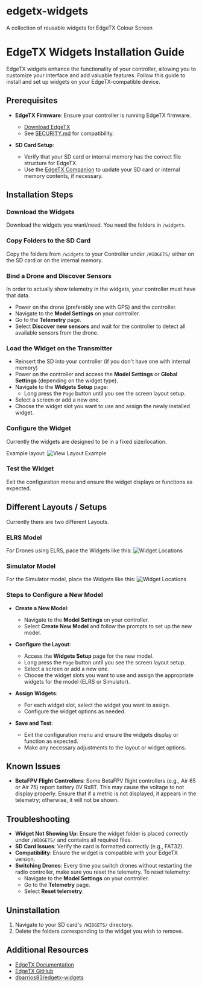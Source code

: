 # edgetx-widgets

A collection of reusable widgets for EdgeTX Colour Screen


# EdgeTX Widgets Installation Guide

EdgeTX widgets enhance the functionality of your controller, allowing you to
customize your interface and add valuable features. Follow this guide to install
and set up widgets on your EdgeTX-compatible device.


## Prerequisites

- **EdgeTX Firmware**: Ensure your controller is running EdgeTX firmware.
  - [Download EdgeTX](https://www.edgetx.org/)
  - See [SECURITY.md](SECURITY.md) for compatibility.
 
- **SD Card Setup**:
  - Verify that your SD card or internal memory has the correct file structure
    for EdgeTX.
  - Use the [EdgeTX Companion](https://www.edgetx.org/tools) to update your SD
    card or internal memory contents, if necessary.


## Installation Steps

### Download the Widgets

Download the widgets you want/need. You need the folders in `/widgets`.


### Copy Folders to the SD Card

Copy the folders from `/widgets` to your Controller under `/WIDGETS/` either on
the SD card or on the internal memory.


### Bind a Drone and Discover Sensors

In order to actually show telemetry in the widgets, your controller must have
that data.

- Power on the drone (preferably one with GPS) and the controller.
- Navigate to the **Model Settings** on your controller.
- Go to the **Telemetry** page.
- Select **Discover new sensors** and wait for the controller to detect all
  available sensors from the drone.


### Load the Widget on the Transmitter

- Reinsert the SD into your controller (if you don't have one with internal
  memory)
- Power on the controller and access the **Model Settings** or
  **Global Settings** (depending on the widget type).
- Navigate to the **Widgets Setup** page:
   - Long press the `Page` button until you see the screen layout setup.
- Select a screen or add a new one.
- Choose the widget slot you want to use and assign the newly installed widget.


### Configure the Widget

Currently the widgets are designed to be in a fixed size/location.

Example layout:
![View Layout Example](/widgets/img/screen_config.jpeg)


### Test the Widget

Exit the configuration menu and ensure the widget displays or functions as expected.


## Different Layouts / Setups

Currently there are two different Layouts.


### ELRS Model

For Drones using ELRS, pace the Widgets like this:
![Widget Locations](/widgets/img/widget_layout.jpg)


### Simulator Model

For the Simulator model, place the Widgets like this:
![Widget Locations](/widgets/img/widget_layout_sim.jpg)


### Steps to Configure a New Model

- **Create a New Model**:
  - Navigate to the **Model Settings** on your controller.
  - Select **Create New Model** and follow the prompts to set up the new model.

- **Configure the Layout**:
  - Access the **Widgets Setup** page for the new model.
  - Long press the `Page` button until you see the screen layout setup.
  - Select a screen or add a new one.
  - Choose the widget slots you want to use and assign the appropriate widgets
    for the model (ELRS or Simulator).

- **Assign Widgets**:
  - For each widget slot, select the widget you want to assign.
  - Configure the widget options as needed.

- **Save and Test**:
  - Exit the configuration menu and ensure the widgets display or function as
    expected.
  - Make any necessary adjustments to the layout or widget options.


## Known Issues

- **BetaFPV Flight Controllers**: Some BetaFPV flight controllers (e.g., Air 65
  or Air 75) report battery 0V RxBT. This may cause the voltage to not display
  properly. Ensure that if a metric is not displayed, it appears in the
  telemetry; otherwise, it will not be shown.


## Troubleshooting

- **Widget Not Showing Up**: Ensure the widget folder is placed correctly under
  `/WIDGETS/` and contains all required files.
- **SD Card Issues**: Verify the card is formatted correctly (e.g., FAT32).
- **Compatibility**: Ensure the widget is compatible with your EdgeTX version.
- **Switching Drones**: Every time you switch drones without restarting the
  radio controller, make sure you reset the telemetry. To reset telemetry:
  - Navigate to the **Model Settings** on your controller.
  - Go to the **Telemetry** page.
  - Select **Reset telemetry**.


## Uninstallation

1. Navigate to your SD card's `/WIDGETS/` directory.
2. Delete the folders corresponding to the widget you wish to remove.


## Additional Resources

- [EdgeTX Documentation](https://manual.edgetx.org)
- [EdgeTX GitHub](https://github.com/EdgeTX)
- [dbarrios83/edgetx-widgets](https://github.com/dbarrios83/edgetx-widgets)
